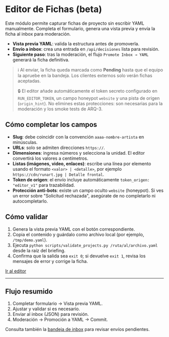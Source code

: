 # Editor de Fichas (beta)

Este módulo permite capturar fichas de proyecto sin escribir YAML manualmente. Completa el formulario, genera una vista previa y envía la ficha al inbox para moderación.

- **Vista previa YAML**: valida la estructura antes de promoverla.
- **Envío a inbox**: crea una entrada en `/api/decisiones` lista para revisión.
- **Siguiente paso**: tras la moderación, el flujo `Promote Inbox → YAML` generará la ficha definitiva.

> ℹ️ Al enviar, la ficha queda marcada como **Pending** hasta que el equipo la apruebe en la bandeja. Los clientes externos solo verán fichas aceptadas.
>
> 🔒 El editor añade automáticamente el token secreto configurado en `RUN_EDITOR_TOKEN`, un campo honeypot `website` y una pista de origen (`origin_hint`). No elimines estas protecciones: son necesarias para la moderación y los smoke tests de ARQ-3.

## Cómo completar los campos

- **Slug**: debe coincidir con la convención `aaaa-nombre-artista` en minúsculas.
- **URLs**: solo se admiten direcciones `https://`.
- **Dimensiones**: ingresa números y selecciona la unidad. El editor convertirá los valores a centímetros.
- **Listas (imágenes, video, enlaces)**: escribe una línea por elemento usando el formato `<valor> | <detalle>`, por ejemplo `https://cdn/runart.jpg | Detalle frontal`.
- **Token de origen**: el envío incluye automáticamente `token_origen: "editor_v1"` para trazabilidad.
- **Protección anti-bots**: existe un campo oculto `website` (honeypot). Si ves un error sobre "Solicitud rechazada", asegúrate de no completarlo ni autocompletarlo.

## Cómo validar

1. Genera la vista previa YAML con el botón correspondiente.
2. Copia el contenido y guárdalo como archivo local (por ejemplo, `/tmp/demo.yaml`).
3. Ejecuta `python scripts/validate_projects.py /ruta/al/archivo.yaml` desde la raíz del briefing.
4. Confirma que la salida sea `exit 0`; si devuelve `exit 1`, revisa los mensajes de error y corrige la ficha.

[Ir al editor](editor.md)

---

## Flujo resumido
1. Completar formulario → Vista previa YAML.
2. Ajustar y validar si es necesario.
3. Enviar al inbox (JSON) para revisión.
4. Moderación → Promoción a YAML → Commit.

Consulta también la [bandeja de inbox](../inbox/index.md) para revisar envíos pendientes.
